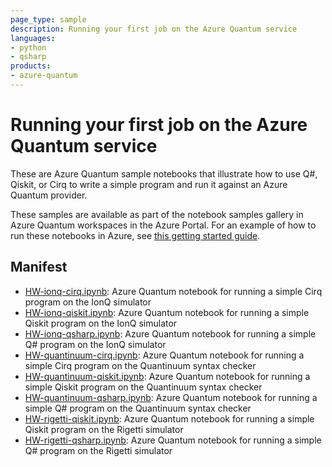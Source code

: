 ```yaml
---
page_type: sample
description: Running your first job on the Azure Quantum service
languages:
- python
- qsharp
products:
- azure-quantum
---
```


# Running your first job on the Azure Quantum service

These are Azure Quantum sample notebooks that illustrate how to use Q#, Qiskit, or Cirq to write a simple program and run it against an Azure Quantum provider.

These samples are available as part of the notebook samples gallery in Azure Quantum workspaces in the Azure Portal. For an example of how to run these notebooks in Azure, see [this getting started guide](https://docs.microsoft.com/azure/quantum/get-started-jupyter-notebook?tabs=tabid-ionq).

## Manifest

- [HW-ionq-cirq.ipynb](https://github.com/microsoft/quantum/blob/main/samples/azure-quantum/hello-world/HW-ionq-cirq.ipynb): Azure Quantum notebook for running a simple Cirq program on the IonQ simulator
- [HW-ionq-qiskit.ipynb](https://github.com/microsoft/quantum/blob/main/samples/azure-quantum/hello-world/HW-ionq-qiskit.ipynb): Azure Quantum notebook for running a simple Qiskit program on the IonQ simulator
- [HW-ionq-qsharp.ipynb](https://github.com/microsoft/quantum/blob/main/samples/azure-quantum/hello-world/HW-ionq-qsharp.ipynb): Azure Quantum notebook for running a simple Q# program on the IonQ simulator
- [HW-quantinuum-cirq.ipynb](https://github.com/microsoft/quantum/blob/main/samples/azure-quantum/hello-world/HW-quantinuum-cirq.ipynb): Azure Quantum notebook for running a simple Cirq program on the Quantinuum syntax checker
- [HW-quantinuum-qiskit.ipynb](https://github.com/microsoft/quantum/blob/main/samples/azure-quantum/hello-world/HW-quantinuum-qiskit.ipynb): Azure Quantum notebook for running a simple Qiskit program on the Quantinuum syntax checker
- [HW-quantinuum-qsharp.ipynb](https://github.com/microsoft/quantum/blob/main/samples/azure-quantum/hello-world/HW-quantinuum-qsharp.ipynb): Azure Quantum notebook for running a simple Q# program on the Quantinuum syntax checker
- [HW-rigetti-qiskit.ipynb](https://github.com/microsoft/quantum/blob/main/samples/azure-quantum/hello-world/HW-rigetti-qiskit.ipynb): Azure Quantum notebook for running a simple Qiskit program on the Rigetti simulator
- [HW-rigetti-qsharp.ipynb](https://github.com/microsoft/quantum/blob/main/samples/azure-quantum/hello-world/HW-rigetti-qsharp.ipynb): Azure Quantum notebook for running a simple Q# program on the Rigetti simulator
